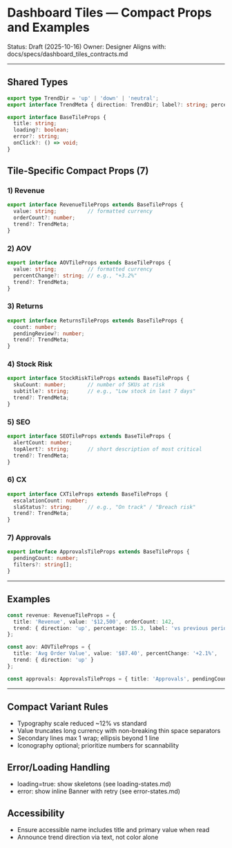 # Dashboard Tiles — Compact Props and Examples

Status: Draft (2025-10-16)
Owner: Designer
Aligns with: docs/specs/dashboard_tiles_contracts.md

---

## Shared Types
```ts
export type TrendDir = 'up' | 'down' | 'neutral';
export interface TrendMeta { direction: TrendDir; label?: string; percentage?: number }

export interface BaseTileProps {
  title: string;
  loading?: boolean;
  error?: string;
  onClick?: () => void;
}
```

## Tile-Specific Compact Props (7)

### 1) Revenue
```ts
export interface RevenueTileProps extends BaseTileProps {
  value: string;          // formatted currency
  orderCount?: number;
  trend?: TrendMeta;
}
```

### 2) AOV
```ts
export interface AOVTileProps extends BaseTileProps {
  value: string;          // formatted currency
  percentChange?: string; // e.g., "+3.2%"
  trend?: TrendMeta;
}
```

### 3) Returns
```ts
export interface ReturnsTileProps extends BaseTileProps {
  count: number;
  pendingReview?: number;
  trend?: TrendMeta;
}
```

### 4) Stock Risk
```ts
export interface StockRiskTileProps extends BaseTileProps {
  skuCount: number;       // number of SKUs at risk
  subtitle?: string;      // e.g., "Low stock in last 7 days"
  trend?: TrendMeta;
}
```

### 5) SEO
```ts
export interface SEOTileProps extends BaseTileProps {
  alertCount: number;
  topAlert?: string;      // short description of most critical
  trend?: TrendMeta;
}
```

### 6) CX
```ts
export interface CXTileProps extends BaseTileProps {
  escalationCount: number;
  slaStatus?: string;     // e.g., "On track" / "Breach risk"
  trend?: TrendMeta;
}
```

### 7) Approvals
```ts
export interface ApprovalsTileProps extends BaseTileProps {
  pendingCount: number;
  filters?: string[];
}
```

---

## Examples
```ts
const revenue: RevenueTileProps = {
  title: 'Revenue', value: '$12,500', orderCount: 142,
  trend: { direction: 'up', percentage: 15.3, label: 'vs previous period' }
};

const aov: AOVTileProps = {
  title: 'Avg Order Value', value: '$87.40', percentChange: '+2.1%',
  trend: { direction: 'up' }
};

const approvals: ApprovalsTileProps = { title: 'Approvals', pendingCount: 7 };
```

---

## Compact Variant Rules
- Typography scale reduced ~12% vs standard
- Value truncates long currency with non-breaking thin space separators
- Secondary lines max 1 wrap; ellipsis beyond 1 line
- Iconography optional; prioritize numbers for scannability

## Error/Loading Handling
- loading=true: show skeletons (see loading-states.md)
- error: show inline Banner with retry (see error-states.md)

## Accessibility
- Ensure accessible name includes title and primary value when read
- Announce trend direction via text, not color alone

